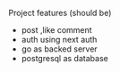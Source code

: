 Project features (should be)

- post ,like comment
- auth using next auth
- go as backed server
- postgresql as database
